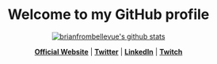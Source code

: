 <!--<p>
  <a href=""><img src="" alt="brianfrombellevue Banner"></a>
</p>-->
<h1 align="center">Welcome to my GitHub profile</h1>

<p align="center">
  <a href="https://github.com/brianfrombellevue"><img src="https://github-readme-stats.vercel.app/api?username=brianfrombellevue&hide_border=true&show_icons=true" alt="brianfrombellevue's github stats"></a>
</p>

<p align="center">
  <strong><a href="https://www.briandoes.dev">Official Website</a></strong> |
  <strong><a href="https://twitter.com/briandoesdev">Twitter</a></strong> |
  <strong><a href="https://www.linkedin.com/in/brian-heidrich-2ab90488/">LinkedIn</a></strong> |
  <strong><a href="https://www.twitch.tv/briandoesdev">Twitch</a></strong>
</p>
